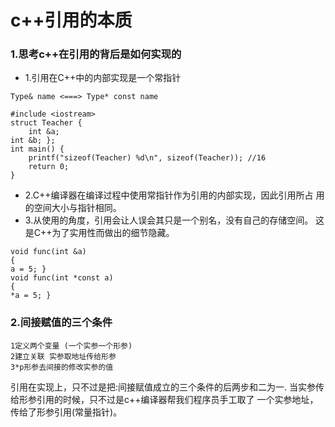 # c++引用的本质

### 1.思考c++在引用的背后是如何实现的
* 1.引用在C++中的内部实现是一个常指针
```
Type& name <===> Type* const name
```
```
#include <iostream>
struct Teacher {
    int &a;
int &b; };
int main() {
    printf("sizeof(Teacher) %d\n", sizeof(Teacher)); //16
    return 0;
}
```

* 2.C++编译器在编译过程中使用常指针作为引用的内部实现，因此引用所占 用的空间大小与指针相同。
* 3.从使用的角度，引用会让人误会其只是一个别名，没有自己的存储空间。 这是C++为了实用性而做出的细节隐藏。

```
void func(int &a)
{
a = 5; }
void func(int *const a)
{
*a = 5; }
```

### 2.间接赋值的三个条件
```
1定义两个变量 (一个实参一个形参)
2建立关联 实参取地址传给形参
3*p形参去间接的修改实参的值
```
引用在实现上，只不过是把:间接赋值成立的三个条件的后两步和二为一.
当实参传给形参引用的时候，只不过是c++编译器帮我们程序员手工取了 一个实参地址，传给了形参引用(常量指针)。
